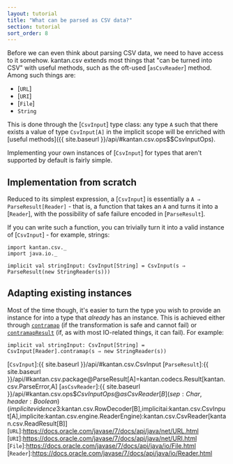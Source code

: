 ```yaml
---
layout: tutorial
title: "What can be parsed as CSV data?"
section: tutorial
sort_order: 8
---
```

Before we can even think about parsing CSV data, we need to have access to it somehow. kantan.csv extends most things
that "can be turned into CSV" with useful methods, such as the oft-used [`asCsvReader`] method. Among such things are:

* [`URL`]
* [`URI`]
* [`File`]
* `String`

This is done through the [`CsvInput`] type class: any type `A` such that there exists a value of type `CsvInput[A]` in
the implicit scope will be enriched with [useful methods]({{ site.baseurl }}/api/#kantan.csv.ops$$CsvInputOps).

Implementing your own instances of [`CsvInput`] for types that aren't supported by default is fairly simple.

## Implementation from scratch
Reduced to its simplest expression, a [`CsvInput`] is essentially a `A ⇒ ParseResult[Reader]` - that is, a function
that takes an `A` and turns it into a [`Reader`], with the possibility of safe failure encoded in [`ParseResult`].

If you can write such a function, you can trivially turn it into a valid instance of [`CsvInput`] - for example,
strings:

```tut:silent
import kantan.csv._
import java.io._

implicit val stringInput: CsvInput[String] = CsvInput(s ⇒ ParseResult(new StringReader(s)))
```


## Adapting existing instances
Most of the time though, it's easier to turn the type you wish to provide an instance for into a type that *already*
has an instance. This is achieved either through [`contramap`] (if the transformation is safe and cannot fail) or
[`contramapResult`] (if, as with most IO-related things, it can fail). For example:

```tut:silent
implicit val stringInput: CsvInput[String] = CsvInput[Reader].contramap(s ⇒ new StringReader(s))
```


[`CsvInput`]:{{ site.baseurl }}/api/#kantan.csv.CsvInput
[`ParseResult`]:{{ site.baseurl }}/api/#kantan.csv.package@ParseResult[A]=kantan.codecs.Result[kantan.csv.ParseError,A]
[`asCsvReader`]:{{ site.baseurl }}/api/#kantan.csv.ops$$CsvInputOps@asCsvReader[B](sep:Char,header:Boolean)(implicitevidence$3:kantan.csv.RowDecoder[B],implicitai:kantan.csv.CsvInput[A],implicite:kantan.csv.engine.ReaderEngine):kantan.csv.CsvReader[kantan.csv.ReadResult[B]]
[`URL`]:https://docs.oracle.com/javase/7/docs/api/java/net/URL.html
[`URI`]:https://docs.oracle.com/javase/7/docs/api/java/net/URI.html
[`File`]:https://docs.oracle.com/javase/7/docs/api/java/io/File.html
[`Reader`]:https://docs.oracle.com/javase/7/docs/api/java/io/Reader.html

[`contramap`]:/api/#kantan.csv.CsvInput@contramap[T](f:T=>S):kantan.csv.CsvInput[T]
[`contramapResult`]:/api/#kantan.csv.CsvInput@contramapResult[T](f:T=>kantan.csv.ParseResult[S]):kantan.csv.CsvInput[T]
